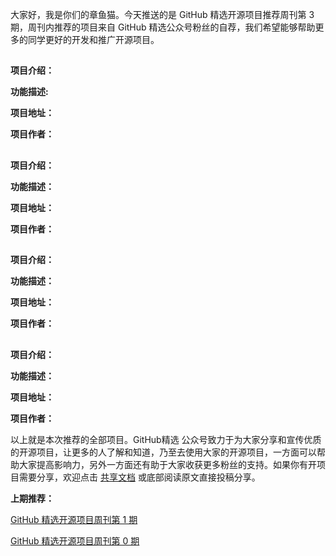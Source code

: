 大家好，我是你们的章鱼猫。今天推送的是 GitHub 精选开源项目推荐周刊第 3 期，周刊内推荐的项目来自 GitHub 精选公众号粉丝的自荐，我们希望能够帮助更多的同学更好的开发和推广开源项目。

## 
**项目介绍：**



**功能描述:**



**项目地址：**

**项目作者：**

## 
**项目介绍：**



**功能描述：**



**项目地址：**

**项目作者：**

## 
**项目介绍：**



**功能描述：**



**项目地址：**

**项目作者：**

## 
**项目介绍：**




**功能描述：**


**项目地址：**

**项目作者：**

以上就是本次推荐的全部项目。GitHub精选 公众号致力于为大家分享和宣传优质的开源项目，让更多的人了解和知道，乃至去使用大家的开源项目，一方面可以帮助大家提高影响力，另外一方面还有助于大家收获更多粉丝的支持。如果你有开项目需要分享，欢迎点击 [共享文档](https://www.yuque.com/g/loonggg/febxd7/wvs0z6/collaborator/join?token=bVhhgBw5Rw0xM0Qj) 或底部阅读原文直接投稿分享。

**上期推荐：**

[GitHub 精选开源项目周刊第 1 期](https://mp.weixin.qq.com/s?__biz=MzA3MzE4ODY0Mg==&mid=2455984989&idx=1&sn=aaec500b7374fd6dca20c539f0d6a8b7&chksm=88852f10bff2a606fd3da4bc6e177d4b02b1f8033adfd9a88ce718163947a0f576d2ffe7450a&token=148059737&lang=zh_CN#rd)

[GitHub 精选开源项目周刊第 0 期](https://mp.weixin.qq.com/s?__biz=MzA3MzE4ODY0Mg==&mid=2455984989&idx=2&sn=ff43140e282ebe3640d713113fabfa3e&chksm=88852f10bff2a60671b08bcec38f406e5cd7ce029f3b57b5af2abcaffb3ea8f0fa2d2bc609be&token=148059737&lang=zh_CN#rd)
